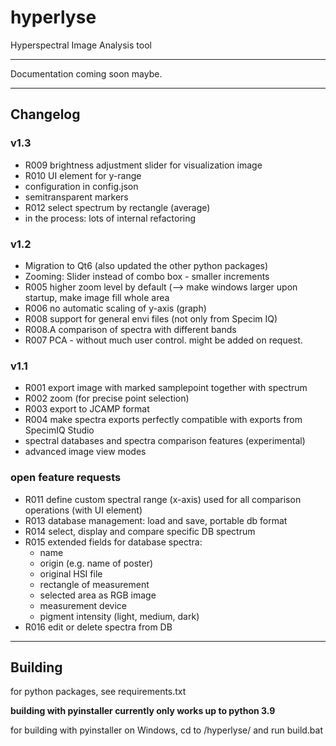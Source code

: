 # hyperlyse

Hyperspectral Image Analysis tool

---

Documentation coming soon maybe.

---
## Changelog

### v1.3
* R009 brightness adjustment slider for visualization image
* R010 UI element for y-range
* configuration in config.json
* semitransparent markers
* R012 select spectrum by rectangle (average)
* in the process: lots of internal refactoring

### v1.2
* Migration to Qt6 (also updated the other python packages)
* Zooming: Slider instead of combo box - smaller increments
* R005 higher zoom level by default (--> make windows larger upon startup, make image fill whole area
* R006 no automatic scaling of y-axis (graph)
* R008 support for general envi files (not only from Specim IQ)
* R008.A comparison of spectra with different bands
* R007 PCA - without much user control. might be added on request.

### v1.1
* R001 export image with marked samplepoint together with spectrum
* R002 zoom (for precise point selection)
* R003 export to JCAMP format
* R004 make spectra exports perfectly compatible with exports from SpecimIQ Studio
* spectral databases and spectra comparison features (experimental)
* advanced image view modes

### open feature requests
* R011 define custom spectral range (x-axis) used for all comparison operations (with UI element)
* R013 database management: load and save, portable db format
* R014 select, display and compare specific DB spectrum
* R015 extended fields for database spectra:
  - name
  - origin (e.g. name of poster)
  - original HSI file
  - rectangle of measurement
  - selected area as RGB image
  - measurement device
  - pigment intensity (light, medium, dark)
* R016 edit or delete spectra from DB
---

## Building
for python packages, see requirements.txt

**building with pyinstaller currently only works up to python 3.9**

for building with pyinstaller on Windows, cd to /hyperlyse/ and run build.bat